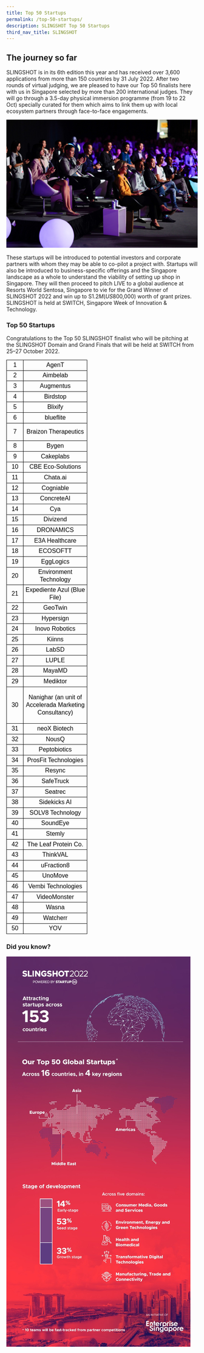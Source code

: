 ```yaml
---
title: Top 50 Startups
permalink: /top-50-startups/
description: SLINGSHOT Top 50 Startups
third_nav_title: SLINGSHOT
---
```

## **The journey so far**

SLINGSHOT is in its 6th edition this year and has received over 3,600 applications from more than 150 countries by 31 July 2022. After two rounds of virtual judging, we are pleased to have our Top 50 finalists here with us in Singapore selected by more than 200 international judges. They will go through a 3.5-day physical immersion programme (from 19 to 22 Oct) specially curated for them which aims to link them up with local ecosystem partners through face-to-face engagements. 

![SLINGSHOT SWITCH 2022](/images/SLINGSHOT.jpg)

These startups will be introduced to potential investors and corporate partners with whom they may be able to co-pilot a project with. Startups will also be introduced to business-specific offerings and the Singapore landscape as a whole to understand the viability of setting up shop in Singapore. They will then proceed to pitch LIVE to a global audience at Resorts World Sentosa, Singapore to vie for the Grand Winner of SLINGSHOT 2022 and win up to S$1.2M (US$800,000) worth of grant prizes. SLINGSHOT is held at SWITCH, Singapore Week of Innovation & Technology.

### **Top 50 Startups**

Congratulations to the Top 50 SLINGSHOT finalist who will be pitching at the SLINGSHOT Domain and Grand Finals that will be held at SWITCH from 25–27 October 2022.

<table border="0" cellpadding="0" cellspacing="0" width="214" style="border-collapse: collapse; width: 160pt;"><tbody><tr height="22" style="height: 16.2pt;"><td height="22" class="gmail-xl65" width="46" style="height: 16.2pt; width: 34pt; color: black; font-size: 12pt; text-align: center; vertical-align: middle; border: 1pt solid windowtext; background-image: initial; background-position: initial; background-size: initial; background-repeat: initial; background-attachment: initial; background-origin: initial; background-clip: initial; padding-top: 1px; padding-right: 1px; padding-left: 1px; white-space: nowrap;"><font face="arial, sans-serif">1</font></td><td class="gmail-xl69" width="168" style="border-left: none; width: 126pt; color: black; font-size: 12pt; text-align: center; vertical-align: middle; border-top: 1pt solid windowtext; border-right: 1pt solid windowtext; border-bottom: 1pt solid windowtext; border-image: initial; background-image: initial; background-position: initial; background-size: initial; background-repeat: initial; background-attachment: initial; background-origin: initial; background-clip: initial; padding-top: 1px; padding-right: 1px; padding-left: 1px; white-space: nowrap;"><font face="arial, sans-serif">AgenT</font></td></tr><tr height="22" style="height: 16.2pt;"><td height="22" class="gmail-xl66" style="height: 16.2pt; color: black; font-size: 12pt; text-align: center; vertical-align: middle; border-top: none; border-right: 1pt solid windowtext; border-bottom: 1pt solid windowtext; border-left: 1pt solid windowtext; background-image: initial; background-position: initial; background-size: initial; background-repeat: initial; background-attachment: initial; background-origin: initial; background-clip: initial; padding-top: 1px; padding-right: 1px; padding-left: 1px; border-image: initial; white-space: nowrap;"><font face="arial, sans-serif">2</font></td><td class="gmail-xl67" style="border-image: initial; color: black; font-size: 12pt; text-align: center; vertical-align: middle; border-top: none; border-right: 1pt solid windowtext; border-bottom: 1pt solid windowtext; border-left: none; background-image: initial; background-position: initial; background-size: initial; background-repeat: initial; background-attachment: initial; background-origin: initial; background-clip: initial; padding-top: 1px; padding-right: 1px; padding-left: 1px; white-space: nowrap;"><font face="arial, sans-serif">Aimbelab</font></td></tr><tr height="22" style="height: 16.2pt;"><td height="22" class="gmail-xl66" style="height: 16.2pt; color: black; font-size: 12pt; text-align: center; vertical-align: middle; border-top: none; border-right: 1pt solid windowtext; border-bottom: 1pt solid windowtext; border-left: 1pt solid windowtext; background-image: initial; background-position: initial; background-size: initial; background-repeat: initial; background-attachment: initial; background-origin: initial; background-clip: initial; padding-top: 1px; padding-right: 1px; padding-left: 1px; border-image: initial; white-space: nowrap;"><font face="arial, sans-serif">3</font></td><td class="gmail-xl67" style="border-image: initial; color: black; font-size: 12pt; text-align: center; vertical-align: middle; border-top: none; border-right: 1pt solid windowtext; border-bottom: 1pt solid windowtext; border-left: none; background-image: initial; background-position: initial; background-size: initial; background-repeat: initial; background-attachment: initial; background-origin: initial; background-clip: initial; padding-top: 1px; padding-right: 1px; padding-left: 1px; white-space: nowrap;"><font face="arial, sans-serif">Augmentus</font></td></tr><tr height="22" style="height: 16.2pt;"><td height="22" class="gmail-xl66" style="height: 16.2pt; color: black; font-size: 12pt; text-align: center; vertical-align: middle; border-top: none; border-right: 1pt solid windowtext; border-bottom: 1pt solid windowtext; border-left: 1pt solid windowtext; background-image: initial; background-position: initial; background-size: initial; background-repeat: initial; background-attachment: initial; background-origin: initial; background-clip: initial; padding-top: 1px; padding-right: 1px; padding-left: 1px; border-image: initial; white-space: nowrap;"><font face="arial, sans-serif">4</font></td><td class="gmail-xl67" style="border-image: initial; color: black; font-size: 12pt; text-align: center; vertical-align: middle; border-top: none; border-right: 1pt solid windowtext; border-bottom: 1pt solid windowtext; border-left: none; background-image: initial; background-position: initial; background-size: initial; background-repeat: initial; background-attachment: initial; background-origin: initial; background-clip: initial; padding-top: 1px; padding-right: 1px; padding-left: 1px; white-space: nowrap;"><font face="arial, sans-serif">Birdstop</font></td></tr><tr height="22" style="height: 16.2pt;"><td height="22" class="gmail-xl66" style="height: 16.2pt; color: black; font-size: 12pt; text-align: center; vertical-align: middle; border-top: none; border-right: 1pt solid windowtext; border-bottom: 1pt solid windowtext; border-left: 1pt solid windowtext; background-image: initial; background-position: initial; background-size: initial; background-repeat: initial; background-attachment: initial; background-origin: initial; background-clip: initial; padding-top: 1px; padding-right: 1px; padding-left: 1px; border-image: initial; white-space: nowrap;"><font face="arial, sans-serif">5</font></td><td class="gmail-xl67" style="border-image: initial; color: black; font-size: 12pt; text-align: center; vertical-align: middle; border-top: none; border-right: 1pt solid windowtext; border-bottom: 1pt solid windowtext; border-left: none; background-image: initial; background-position: initial; background-size: initial; background-repeat: initial; background-attachment: initial; background-origin: initial; background-clip: initial; padding-top: 1px; padding-right: 1px; padding-left: 1px; white-space: nowrap;"><font face="arial, sans-serif">Blixify</font></td></tr><tr height="22" style="height: 16.2pt;"><td height="22" class="gmail-xl66" style="height: 16.2pt; color: black; font-size: 12pt; text-align: center; vertical-align: middle; border-top: none; border-right: 1pt solid windowtext; border-bottom: 1pt solid windowtext; border-left: 1pt solid windowtext; background-image: initial; background-position: initial; background-size: initial; background-repeat: initial; background-attachment: initial; background-origin: initial; background-clip: initial; padding-top: 1px; padding-right: 1px; padding-left: 1px; border-image: initial; white-space: nowrap;"><font face="arial, sans-serif">6</font></td><td class="gmail-xl67" style="border-image: initial; color: black; font-size: 12pt; text-align: center; vertical-align: middle; border-top: none; border-right: 1pt solid windowtext; border-bottom: 1pt solid windowtext; border-left: none; background-image: initial; background-position: initial; background-size: initial; background-repeat: initial; background-attachment: initial; background-origin: initial; background-clip: initial; padding-top: 1px; padding-right: 1px; padding-left: 1px; white-space: nowrap;"><font face="arial, sans-serif">blueflite</font></td></tr><tr height="41" style="height: 30.6pt;"><td height="41" class="gmail-xl66" style="height: 30.6pt; color: black; font-size: 12pt; text-align: center; vertical-align: middle; border-top: none; border-right: 1pt solid windowtext; border-bottom: 1pt solid windowtext; border-left: 1pt solid windowtext; background-image: initial; background-position: initial; background-size: initial; background-repeat: initial; background-attachment: initial; background-origin: initial; background-clip: initial; padding-top: 1px; padding-right: 1px; padding-left: 1px; border-image: initial; white-space: nowrap;"><font face="arial, sans-serif">7</font></td><td class="gmail-xl68" width="168" style="width: 126pt; border-image: initial; color: black; font-size: 12pt; text-align: center; vertical-align: middle; border-top: none; border-right: 1pt solid windowtext; border-bottom: 1pt solid windowtext; border-left: none; background-image: initial; background-position: initial; background-size: initial; background-repeat: initial; background-attachment: initial; background-origin: initial; background-clip: initial; padding-top: 1px; padding-right: 1px; padding-left: 1px;"><font face="arial, sans-serif">Braizon Therapeutics</font></td></tr><tr height="22" style="height: 16.2pt;"><td height="22" class="gmail-xl66" style="height: 16.2pt; color: black; font-size: 12pt; text-align: center; vertical-align: middle; border-top: none; border-right: 1pt solid windowtext; border-bottom: 1pt solid windowtext; border-left: 1pt solid windowtext; background-image: initial; background-position: initial; background-size: initial; background-repeat: initial; background-attachment: initial; background-origin: initial; background-clip: initial; padding-top: 1px; padding-right: 1px; padding-left: 1px; border-image: initial; white-space: nowrap;"><font face="arial, sans-serif">8</font></td><td class="gmail-xl67" style="border-image: initial; color: black; font-size: 12pt; text-align: center; vertical-align: middle; border-top: none; border-right: 1pt solid windowtext; border-bottom: 1pt solid windowtext; border-left: none; background-image: initial; background-position: initial; background-size: initial; background-repeat: initial; background-attachment: initial; background-origin: initial; background-clip: initial; padding-top: 1px; padding-right: 1px; padding-left: 1px; white-space: nowrap;"><font face="arial, sans-serif">Bygen</font></td></tr><tr height="22" style="height: 16.2pt;"><td height="22" class="gmail-xl66" style="height: 16.2pt; color: black; font-size: 12pt; text-align: center; vertical-align: middle; border-top: none; border-right: 1pt solid windowtext; border-bottom: 1pt solid windowtext; border-left: 1pt solid windowtext; background-image: initial; background-position: initial; background-size: initial; background-repeat: initial; background-attachment: initial; background-origin: initial; background-clip: initial; padding-top: 1px; padding-right: 1px; padding-left: 1px; border-image: initial; white-space: nowrap;"><font face="arial, sans-serif">9</font></td><td class="gmail-xl67" style="border-image: initial; color: black; font-size: 12pt; text-align: center; vertical-align: middle; border-top: none; border-right: 1pt solid windowtext; border-bottom: 1pt solid windowtext; border-left: none; background-image: initial; background-position: initial; background-size: initial; background-repeat: initial; background-attachment: initial; background-origin: initial; background-clip: initial; padding-top: 1px; padding-right: 1px; padding-left: 1px; white-space: nowrap;"><font face="arial, sans-serif">Cakeplabs</font></td></tr><tr height="22" style="height: 16.2pt;"><td height="22" class="gmail-xl66" style="height: 16.2pt; color: black; font-size: 12pt; text-align: center; vertical-align: middle; border-top: none; border-right: 1pt solid windowtext; border-bottom: 1pt solid windowtext; border-left: 1pt solid windowtext; background-image: initial; background-position: initial; background-size: initial; background-repeat: initial; background-attachment: initial; background-origin: initial; background-clip: initial; padding-top: 1px; padding-right: 1px; padding-left: 1px; border-image: initial; white-space: nowrap;"><font face="arial, sans-serif">10</font></td><td class="gmail-xl67" style="border-image: initial; color: black; font-size: 12pt; text-align: center; vertical-align: middle; border-top: none; border-right: 1pt solid windowtext; border-bottom: 1pt solid windowtext; border-left: none; background-image: initial; background-position: initial; background-size: initial; background-repeat: initial; background-attachment: initial; background-origin: initial; background-clip: initial; padding-top: 1px; padding-right: 1px; padding-left: 1px; white-space: nowrap;"><font face="arial, sans-serif">CBE Eco-Solutions</font></td></tr><tr height="22" style="height: 16.2pt;"><td height="22" class="gmail-xl66" style="height: 16.2pt; color: black; font-size: 12pt; text-align: center; vertical-align: middle; border-top: none; border-right: 1pt solid windowtext; border-bottom: 1pt solid windowtext; border-left: 1pt solid windowtext; background-image: initial; background-position: initial; background-size: initial; background-repeat: initial; background-attachment: initial; background-origin: initial; background-clip: initial; padding-top: 1px; padding-right: 1px; padding-left: 1px; border-image: initial; white-space: nowrap;"><font face="arial, sans-serif">11</font></td><td class="gmail-xl67" style="border-image: initial; color: black; font-size: 12pt; text-align: center; vertical-align: middle; border-top: none; border-right: 1pt solid windowtext; border-bottom: 1pt solid windowtext; border-left: none; background-image: initial; background-position: initial; background-size: initial; background-repeat: initial; background-attachment: initial; background-origin: initial; background-clip: initial; padding-top: 1px; padding-right: 1px; padding-left: 1px; white-space: nowrap;"><font face="arial, sans-serif">Chata.ai</font></td></tr><tr height="22" style="height: 16.2pt;"><td height="22" class="gmail-xl66" style="height: 16.2pt; color: black; font-size: 12pt; text-align: center; vertical-align: middle; border-top: none; border-right: 1pt solid windowtext; border-bottom: 1pt solid windowtext; border-left: 1pt solid windowtext; background-image: initial; background-position: initial; background-size: initial; background-repeat: initial; background-attachment: initial; background-origin: initial; background-clip: initial; padding-top: 1px; padding-right: 1px; padding-left: 1px; border-image: initial; white-space: nowrap;"><font face="arial, sans-serif">12</font></td><td class="gmail-xl67" style="border-image: initial; color: black; font-size: 12pt; text-align: center; vertical-align: middle; border-top: none; border-right: 1pt solid windowtext; border-bottom: 1pt solid windowtext; border-left: none; background-image: initial; background-position: initial; background-size: initial; background-repeat: initial; background-attachment: initial; background-origin: initial; background-clip: initial; padding-top: 1px; padding-right: 1px; padding-left: 1px; white-space: nowrap;"><font face="arial, sans-serif">Cogniable</font></td></tr><tr height="22" style="height: 16.2pt;"><td height="22" class="gmail-xl66" style="height: 16.2pt; color: black; font-size: 12pt; text-align: center; vertical-align: middle; border-top: none; border-right: 1pt solid windowtext; border-bottom: 1pt solid windowtext; border-left: 1pt solid windowtext; background-image: initial; background-position: initial; background-size: initial; background-repeat: initial; background-attachment: initial; background-origin: initial; background-clip: initial; padding-top: 1px; padding-right: 1px; padding-left: 1px; border-image: initial; white-space: nowrap;"><font face="arial, sans-serif">13</font></td><td class="gmail-xl67" style="border-image: initial; color: black; font-size: 12pt; text-align: center; vertical-align: middle; border-top: none; border-right: 1pt solid windowtext; border-bottom: 1pt solid windowtext; border-left: none; background-image: initial; background-position: initial; background-size: initial; background-repeat: initial; background-attachment: initial; background-origin: initial; background-clip: initial; padding-top: 1px; padding-right: 1px; padding-left: 1px; white-space: nowrap;"><font face="arial, sans-serif">ConcreteAI</font></td></tr><tr height="22" style="height: 16.2pt;"><td height="22" class="gmail-xl66" style="height: 16.2pt; color: black; font-size: 12pt; text-align: center; vertical-align: middle; border-top: none; border-right: 1pt solid windowtext; border-bottom: 1pt solid windowtext; border-left: 1pt solid windowtext; background-image: initial; background-position: initial; background-size: initial; background-repeat: initial; background-attachment: initial; background-origin: initial; background-clip: initial; padding-top: 1px; padding-right: 1px; padding-left: 1px; border-image: initial; white-space: nowrap;"><font face="arial, sans-serif">14</font></td><td class="gmail-xl67" style="border-image: initial; color: black; font-size: 12pt; text-align: center; vertical-align: middle; border-top: none; border-right: 1pt solid windowtext; border-bottom: 1pt solid windowtext; border-left: none; background-image: initial; background-position: initial; background-size: initial; background-repeat: initial; background-attachment: initial; background-origin: initial; background-clip: initial; padding-top: 1px; padding-right: 1px; padding-left: 1px; white-space: nowrap;"><font face="arial, sans-serif">Cya</font></td></tr><tr height="22" style="height: 16.2pt;"><td height="22" class="gmail-xl66" style="height: 16.2pt; color: black; font-size: 12pt; text-align: center; vertical-align: middle; border-top: none; border-right: 1pt solid windowtext; border-bottom: 1pt solid windowtext; border-left: 1pt solid windowtext; background-image: initial; background-position: initial; background-size: initial; background-repeat: initial; background-attachment: initial; background-origin: initial; background-clip: initial; padding-top: 1px; padding-right: 1px; padding-left: 1px; border-image: initial; white-space: nowrap;"><font face="arial, sans-serif">15</font></td><td class="gmail-xl67" style="border-image: initial; color: black; font-size: 12pt; text-align: center; vertical-align: middle; border-top: none; border-right: 1pt solid windowtext; border-bottom: 1pt solid windowtext; border-left: none; background-image: initial; background-position: initial; background-size: initial; background-repeat: initial; background-attachment: initial; background-origin: initial; background-clip: initial; padding-top: 1px; padding-right: 1px; padding-left: 1px; white-space: nowrap;"><font face="arial, sans-serif">Divizend</font></td></tr><tr height="22" style="height: 16.2pt;"><td height="22" class="gmail-xl66" style="height: 16.2pt; color: black; font-size: 12pt; text-align: center; vertical-align: middle; border-top: none; border-right: 1pt solid windowtext; border-bottom: 1pt solid windowtext; border-left: 1pt solid windowtext; background-image: initial; background-position: initial; background-size: initial; background-repeat: initial; background-attachment: initial; background-origin: initial; background-clip: initial; padding-top: 1px; padding-right: 1px; padding-left: 1px; border-image: initial; white-space: nowrap;"><font face="arial, sans-serif">16</font></td><td class="gmail-xl67" style="border-image: initial; color: black; font-size: 12pt; text-align: center; vertical-align: middle; border-top: none; border-right: 1pt solid windowtext; border-bottom: 1pt solid windowtext; border-left: none; background-image: initial; background-position: initial; background-size: initial; background-repeat: initial; background-attachment: initial; background-origin: initial; background-clip: initial; padding-top: 1px; padding-right: 1px; padding-left: 1px; white-space: nowrap;"><font face="arial, sans-serif">DRONAMICS</font></td></tr><tr height="22" style="height: 16.2pt;"><td height="22" class="gmail-xl66" style="height: 16.2pt; color: black; font-size: 12pt; text-align: center; vertical-align: middle; border-top: none; border-right: 1pt solid windowtext; border-bottom: 1pt solid windowtext; border-left: 1pt solid windowtext; background-image: initial; background-position: initial; background-size: initial; background-repeat: initial; background-attachment: initial; background-origin: initial; background-clip: initial; padding-top: 1px; padding-right: 1px; padding-left: 1px; border-image: initial; white-space: nowrap;"><font face="arial, sans-serif">17</font></td><td class="gmail-xl67" style="border-image: initial; color: black; font-size: 12pt; text-align: center; vertical-align: middle; border-top: none; border-right: 1pt solid windowtext; border-bottom: 1pt solid windowtext; border-left: none; background-image: initial; background-position: initial; background-size: initial; background-repeat: initial; background-attachment: initial; background-origin: initial; background-clip: initial; padding-top: 1px; padding-right: 1px; padding-left: 1px; white-space: nowrap;"><font face="arial, sans-serif">E3A Healthcare</font></td></tr><tr height="22" style="height: 16.2pt;"><td height="22" class="gmail-xl66" style="height: 16.2pt; color: black; font-size: 12pt; text-align: center; vertical-align: middle; border-top: none; border-right: 1pt solid windowtext; border-bottom: 1pt solid windowtext; border-left: 1pt solid windowtext; background-image: initial; background-position: initial; background-size: initial; background-repeat: initial; background-attachment: initial; background-origin: initial; background-clip: initial; padding-top: 1px; padding-right: 1px; padding-left: 1px; border-image: initial; white-space: nowrap;"><font face="arial, sans-serif">18</font></td><td class="gmail-xl67" style="border-image: initial; color: black; font-size: 12pt; text-align: center; vertical-align: middle; border-top: none; border-right: 1pt solid windowtext; border-bottom: 1pt solid windowtext; border-left: none; background-image: initial; background-position: initial; background-size: initial; background-repeat: initial; background-attachment: initial; background-origin: initial; background-clip: initial; padding-top: 1px; padding-right: 1px; padding-left: 1px; white-space: nowrap;"><font face="arial, sans-serif">ECOSOFTT</font></td></tr><tr height="22" style="height: 16.2pt;"><td height="22" class="gmail-xl66" style="height: 16.2pt; color: black; font-size: 12pt; text-align: center; vertical-align: middle; border-top: none; border-right: 1pt solid windowtext; border-bottom: 1pt solid windowtext; border-left: 1pt solid windowtext; background-image: initial; background-position: initial; background-size: initial; background-repeat: initial; background-attachment: initial; background-origin: initial; background-clip: initial; padding-top: 1px; padding-right: 1px; padding-left: 1px; border-image: initial; white-space: nowrap;"><font face="arial, sans-serif">19</font></td><td class="gmail-xl67" style="border-image: initial; color: black; font-size: 12pt; text-align: center; vertical-align: middle; border-top: none; border-right: 1pt solid windowtext; border-bottom: 1pt solid windowtext; border-left: none; background-image: initial; background-position: initial; background-size: initial; background-repeat: initial; background-attachment: initial; background-origin: initial; background-clip: initial; padding-top: 1px; padding-right: 1px; padding-left: 1px; white-space: nowrap;"><font face="arial, sans-serif">EggLogics</font></td></tr><tr height="41" style="height: 30.6pt;"><td height="41" class="gmail-xl66" style="height: 30.6pt; color: black; font-size: 12pt; text-align: center; vertical-align: middle; border-top: none; border-right: 1pt solid windowtext; border-bottom: 1pt solid windowtext; border-left: 1pt solid windowtext; background-image: initial; background-position: initial; background-size: initial; background-repeat: initial; background-attachment: initial; background-origin: initial; background-clip: initial; padding-top: 1px; padding-right: 1px; padding-left: 1px; border-image: initial; white-space: nowrap;"><font face="arial, sans-serif">20</font></td><td class="gmail-xl68" width="168" style="width: 126pt; border-image: initial; color: black; font-size: 12pt; text-align: center; vertical-align: middle; border-top: none; border-right: 1pt solid windowtext; border-bottom: 1pt solid windowtext; border-left: none; background-image: initial; background-position: initial; background-size: initial; background-repeat: initial; background-attachment: initial; background-origin: initial; background-clip: initial; padding-top: 1px; padding-right: 1px; padding-left: 1px;"><font face="arial, sans-serif">Environment Technology</font></td></tr><tr height="41" style="height: 30.6pt;"><td height="41" class="gmail-xl66" style="height: 30.6pt; color: black; font-size: 12pt; text-align: center; vertical-align: middle; border-top: none; border-right: 1pt solid windowtext; border-bottom: 1pt solid windowtext; border-left: 1pt solid windowtext; background-image: initial; background-position: initial; background-size: initial; background-repeat: initial; background-attachment: initial; background-origin: initial; background-clip: initial; padding-top: 1px; padding-right: 1px; padding-left: 1px; border-image: initial; white-space: nowrap;"><font face="arial, sans-serif">21</font></td><td class="gmail-xl68" width="168" style="width: 126pt; border-image: initial; color: black; font-size: 12pt; text-align: center; vertical-align: middle; border-top: none; border-right: 1pt solid windowtext; border-bottom: 1pt solid windowtext; border-left: none; background-image: initial; background-position: initial; background-size: initial; background-repeat: initial; background-attachment: initial; background-origin: initial; background-clip: initial; padding-top: 1px; padding-right: 1px; padding-left: 1px;"><font face="arial, sans-serif">Expediente Azul (Blue File)</font></td></tr><tr height="22" style="height: 16.2pt;"><td height="22" class="gmail-xl66" style="height: 16.2pt; color: black; font-size: 12pt; text-align: center; vertical-align: middle; border-top: none; border-right: 1pt solid windowtext; border-bottom: 1pt solid windowtext; border-left: 1pt solid windowtext; background-image: initial; background-position: initial; background-size: initial; background-repeat: initial; background-attachment: initial; background-origin: initial; background-clip: initial; padding-top: 1px; padding-right: 1px; padding-left: 1px; border-image: initial; white-space: nowrap;"><font face="arial, sans-serif">22</font></td><td class="gmail-xl67" style="border-image: initial; color: black; font-size: 12pt; text-align: center; vertical-align: middle; border-top: none; border-right: 1pt solid windowtext; border-bottom: 1pt solid windowtext; border-left: none; background-image: initial; background-position: initial; background-size: initial; background-repeat: initial; background-attachment: initial; background-origin: initial; background-clip: initial; padding-top: 1px; padding-right: 1px; padding-left: 1px; white-space: nowrap;"><font face="arial, sans-serif">GeoTwin</font></td></tr><tr height="22" style="height: 16.2pt;"><td height="22" class="gmail-xl66" style="height: 16.2pt; color: black; font-size: 12pt; text-align: center; vertical-align: middle; border-top: none; border-right: 1pt solid windowtext; border-bottom: 1pt solid windowtext; border-left: 1pt solid windowtext; background-image: initial; background-position: initial; background-size: initial; background-repeat: initial; background-attachment: initial; background-origin: initial; background-clip: initial; padding-top: 1px; padding-right: 1px; padding-left: 1px; border-image: initial; white-space: nowrap;"><font face="arial, sans-serif">23</font></td><td class="gmail-xl67" style="border-image: initial; color: black; font-size: 12pt; text-align: center; vertical-align: middle; border-top: none; border-right: 1pt solid windowtext; border-bottom: 1pt solid windowtext; border-left: none; background-image: initial; background-position: initial; background-size: initial; background-repeat: initial; background-attachment: initial; background-origin: initial; background-clip: initial; padding-top: 1px; padding-right: 1px; padding-left: 1px; white-space: nowrap;"><font face="arial, sans-serif">Hypersign</font></td></tr><tr height="22" style="height: 16.2pt;"><td height="22" class="gmail-xl66" style="height: 16.2pt; color: black; font-size: 12pt; text-align: center; vertical-align: middle; border-top: none; border-right: 1pt solid windowtext; border-bottom: 1pt solid windowtext; border-left: 1pt solid windowtext; background-image: initial; background-position: initial; background-size: initial; background-repeat: initial; background-attachment: initial; background-origin: initial; background-clip: initial; padding-top: 1px; padding-right: 1px; padding-left: 1px; border-image: initial; white-space: nowrap;"><font face="arial, sans-serif">24</font></td><td class="gmail-xl67" style="border-image: initial; color: black; font-size: 12pt; text-align: center; vertical-align: middle; border-top: none; border-right: 1pt solid windowtext; border-bottom: 1pt solid windowtext; border-left: none; background-image: initial; background-position: initial; background-size: initial; background-repeat: initial; background-attachment: initial; background-origin: initial; background-clip: initial; padding-top: 1px; padding-right: 1px; padding-left: 1px; white-space: nowrap;"><font face="arial, sans-serif">Inovo Robotics</font></td></tr><tr height="22" style="height: 16.2pt;"><td height="22" class="gmail-xl66" style="height: 16.2pt; color: black; font-size: 12pt; text-align: center; vertical-align: middle; border-top: none; border-right: 1pt solid windowtext; border-bottom: 1pt solid windowtext; border-left: 1pt solid windowtext; background-image: initial; background-position: initial; background-size: initial; background-repeat: initial; background-attachment: initial; background-origin: initial; background-clip: initial; padding-top: 1px; padding-right: 1px; padding-left: 1px; border-image: initial; white-space: nowrap;"><font face="arial, sans-serif">25</font></td><td class="gmail-xl67" style="border-image: initial; color: black; font-size: 12pt; text-align: center; vertical-align: middle; border-top: none; border-right: 1pt solid windowtext; border-bottom: 1pt solid windowtext; border-left: none; background-image: initial; background-position: initial; background-size: initial; background-repeat: initial; background-attachment: initial; background-origin: initial; background-clip: initial; padding-top: 1px; padding-right: 1px; padding-left: 1px; white-space: nowrap;"><font face="arial, sans-serif">Kiinns</font></td></tr><tr height="22" style="height: 16.2pt;"><td height="22" class="gmail-xl66" style="height: 16.2pt; color: black; font-size: 12pt; text-align: center; vertical-align: middle; border-top: none; border-right: 1pt solid windowtext; border-bottom: 1pt solid windowtext; border-left: 1pt solid windowtext; background-image: initial; background-position: initial; background-size: initial; background-repeat: initial; background-attachment: initial; background-origin: initial; background-clip: initial; padding-top: 1px; padding-right: 1px; padding-left: 1px; border-image: initial; white-space: nowrap;"><font face="arial, sans-serif">26</font></td><td class="gmail-xl67" style="border-image: initial; color: black; font-size: 12pt; text-align: center; vertical-align: middle; border-top: none; border-right: 1pt solid windowtext; border-bottom: 1pt solid windowtext; border-left: none; background-image: initial; background-position: initial; background-size: initial; background-repeat: initial; background-attachment: initial; background-origin: initial; background-clip: initial; padding-top: 1px; padding-right: 1px; padding-left: 1px; white-space: nowrap;"><font face="arial, sans-serif">LabSD</font></td></tr><tr height="22" style="height: 16.2pt;"><td height="22" class="gmail-xl66" style="height: 16.2pt; color: black; font-size: 12pt; text-align: center; vertical-align: middle; border-top: none; border-right: 1pt solid windowtext; border-bottom: 1pt solid windowtext; border-left: 1pt solid windowtext; background-image: initial; background-position: initial; background-size: initial; background-repeat: initial; background-attachment: initial; background-origin: initial; background-clip: initial; padding-top: 1px; padding-right: 1px; padding-left: 1px; border-image: initial; white-space: nowrap;"><font face="arial, sans-serif">27</font></td><td class="gmail-xl67" style="border-image: initial; color: black; font-size: 12pt; text-align: center; vertical-align: middle; border-top: none; border-right: 1pt solid windowtext; border-bottom: 1pt solid windowtext; border-left: none; background-image: initial; background-position: initial; background-size: initial; background-repeat: initial; background-attachment: initial; background-origin: initial; background-clip: initial; padding-top: 1px; padding-right: 1px; padding-left: 1px; white-space: nowrap;"><font face="arial, sans-serif">LUPLE</font></td></tr><tr height="22" style="height: 16.2pt;"><td height="22" class="gmail-xl66" style="height: 16.2pt; color: black; font-size: 12pt; text-align: center; vertical-align: middle; border-top: none; border-right: 1pt solid windowtext; border-bottom: 1pt solid windowtext; border-left: 1pt solid windowtext; background-image: initial; background-position: initial; background-size: initial; background-repeat: initial; background-attachment: initial; background-origin: initial; background-clip: initial; padding-top: 1px; padding-right: 1px; padding-left: 1px; border-image: initial; white-space: nowrap;"><font face="arial, sans-serif">28</font></td><td class="gmail-xl67" style="border-image: initial; color: black; font-size: 12pt; text-align: center; vertical-align: middle; border-top: none; border-right: 1pt solid windowtext; border-bottom: 1pt solid windowtext; border-left: none; background-image: initial; background-position: initial; background-size: initial; background-repeat: initial; background-attachment: initial; background-origin: initial; background-clip: initial; padding-top: 1px; padding-right: 1px; padding-left: 1px; white-space: nowrap;"><font face="arial, sans-serif">MayaMD</font></td></tr><tr height="22" style="height: 16.2pt;"><td height="22" class="gmail-xl66" style="height: 16.2pt; color: black; font-size: 12pt; text-align: center; vertical-align: middle; border-top: none; border-right: 1pt solid windowtext; border-bottom: 1pt solid windowtext; border-left: 1pt solid windowtext; background-image: initial; background-position: initial; background-size: initial; background-repeat: initial; background-attachment: initial; background-origin: initial; background-clip: initial; padding-top: 1px; padding-right: 1px; padding-left: 1px; border-image: initial; white-space: nowrap;"><font face="arial, sans-serif">29</font></td><td class="gmail-xl67" style="border-image: initial; color: black; font-size: 12pt; text-align: center; vertical-align: middle; border-top: none; border-right: 1pt solid windowtext; border-bottom: 1pt solid windowtext; border-left: none; background-image: initial; background-position: initial; background-size: initial; background-repeat: initial; background-attachment: initial; background-origin: initial; background-clip: initial; padding-top: 1px; padding-right: 1px; padding-left: 1px; white-space: nowrap;"><font face="arial, sans-serif">Mediktor</font></td></tr><tr height="90" style="height: 67.8pt;"><td height="90" class="gmail-xl66" style="height: 67.8pt; color: black; font-size: 12pt; text-align: center; vertical-align: middle; border-top: none; border-right: 1pt solid windowtext; border-bottom: 1pt solid windowtext; border-left: 1pt solid windowtext; background-image: initial; background-position: initial; background-size: initial; background-repeat: initial; background-attachment: initial; background-origin: initial; background-clip: initial; padding-top: 1px; padding-right: 1px; padding-left: 1px; border-image: initial; white-space: nowrap;"><font face="arial, sans-serif">30</font></td><td class="gmail-xl68" width="168" style="width: 126pt; border-image: initial; color: black; font-size: 12pt; text-align: center; vertical-align: middle; border-top: none; border-right: 1pt solid windowtext; border-bottom: 1pt solid windowtext; border-left: none; background-image: initial; background-position: initial; background-size: initial; background-repeat: initial; background-attachment: initial; background-origin: initial; background-clip: initial; padding-top: 1px; padding-right: 1px; padding-left: 1px;"><font face="arial, sans-serif">Nanighar (an unit of Accelerada Marketing Consultancy)</font></td></tr><tr height="22" style="height: 16.2pt;"><td height="22" class="gmail-xl66" style="height: 16.2pt; color: black; font-size: 12pt; text-align: center; vertical-align: middle; border-top: none; border-right: 1pt solid windowtext; border-bottom: 1pt solid windowtext; border-left: 1pt solid windowtext; background-image: initial; background-position: initial; background-size: initial; background-repeat: initial; background-attachment: initial; background-origin: initial; background-clip: initial; padding-top: 1px; padding-right: 1px; padding-left: 1px; border-image: initial; white-space: nowrap;"><font face="arial, sans-serif">31</font></td><td class="gmail-xl67" style="border-image: initial; color: black; font-size: 12pt; text-align: center; vertical-align: middle; border-top: none; border-right: 1pt solid windowtext; border-bottom: 1pt solid windowtext; border-left: none; background-image: initial; background-position: initial; background-size: initial; background-repeat: initial; background-attachment: initial; background-origin: initial; background-clip: initial; padding-top: 1px; padding-right: 1px; padding-left: 1px; white-space: nowrap;"><font face="arial, sans-serif">neoX Biotech</font></td></tr><tr height="22" style="height: 16.2pt;"><td height="22" class="gmail-xl66" style="height: 16.2pt; color: black; font-size: 12pt; text-align: center; vertical-align: middle; border-top: none; border-right: 1pt solid windowtext; border-bottom: 1pt solid windowtext; border-left: 1pt solid windowtext; background-image: initial; background-position: initial; background-size: initial; background-repeat: initial; background-attachment: initial; background-origin: initial; background-clip: initial; padding-top: 1px; padding-right: 1px; padding-left: 1px; border-image: initial; white-space: nowrap;"><font face="arial, sans-serif">32</font></td><td class="gmail-xl67" style="border-image: initial; color: black; font-size: 12pt; text-align: center; vertical-align: middle; border-top: none; border-right: 1pt solid windowtext; border-bottom: 1pt solid windowtext; border-left: none; background-image: initial; background-position: initial; background-size: initial; background-repeat: initial; background-attachment: initial; background-origin: initial; background-clip: initial; padding-top: 1px; padding-right: 1px; padding-left: 1px; white-space: nowrap;"><font face="arial, sans-serif">NousQ</font></td></tr><tr height="22" style="height: 16.2pt;"><td height="22" class="gmail-xl66" style="height: 16.2pt; color: black; font-size: 12pt; text-align: center; vertical-align: middle; border-top: none; border-right: 1pt solid windowtext; border-bottom: 1pt solid windowtext; border-left: 1pt solid windowtext; background-image: initial; background-position: initial; background-size: initial; background-repeat: initial; background-attachment: initial; background-origin: initial; background-clip: initial; padding-top: 1px; padding-right: 1px; padding-left: 1px; border-image: initial; white-space: nowrap;"><font face="arial, sans-serif">33</font></td><td class="gmail-xl67" style="border-image: initial; color: black; font-size: 12pt; text-align: center; vertical-align: middle; border-top: none; border-right: 1pt solid windowtext; border-bottom: 1pt solid windowtext; border-left: none; background-image: initial; background-position: initial; background-size: initial; background-repeat: initial; background-attachment: initial; background-origin: initial; background-clip: initial; padding-top: 1px; padding-right: 1px; padding-left: 1px; white-space: nowrap;"><font face="arial, sans-serif">Peptobiotics</font></td></tr><tr height="22" style="height: 16.2pt;"><td height="22" class="gmail-xl66" style="height: 16.2pt; color: black; font-size: 12pt; text-align: center; vertical-align: middle; border-top: none; border-right: 1pt solid windowtext; border-bottom: 1pt solid windowtext; border-left: 1pt solid windowtext; background-image: initial; background-position: initial; background-size: initial; background-repeat: initial; background-attachment: initial; background-origin: initial; background-clip: initial; padding-top: 1px; padding-right: 1px; padding-left: 1px; border-image: initial; white-space: nowrap;"><font face="arial, sans-serif">34</font></td><td class="gmail-xl67" style="border-image: initial; color: black; font-size: 12pt; text-align: center; vertical-align: middle; border-top: none; border-right: 1pt solid windowtext; border-bottom: 1pt solid windowtext; border-left: none; background-image: initial; background-position: initial; background-size: initial; background-repeat: initial; background-attachment: initial; background-origin: initial; background-clip: initial; padding-top: 1px; padding-right: 1px; padding-left: 1px; white-space: nowrap;"><font face="arial, sans-serif">ProsFit Technologies</font></td></tr><tr height="22" style="height: 16.2pt;"><td height="22" class="gmail-xl66" style="height: 16.2pt; color: black; font-size: 12pt; text-align: center; vertical-align: middle; border-top: none; border-right: 1pt solid windowtext; border-bottom: 1pt solid windowtext; border-left: 1pt solid windowtext; background-image: initial; background-position: initial; background-size: initial; background-repeat: initial; background-attachment: initial; background-origin: initial; background-clip: initial; padding-top: 1px; padding-right: 1px; padding-left: 1px; border-image: initial; white-space: nowrap;"><font face="arial, sans-serif">35</font></td><td class="gmail-xl67" style="border-image: initial; color: black; font-size: 12pt; text-align: center; vertical-align: middle; border-top: none; border-right: 1pt solid windowtext; border-bottom: 1pt solid windowtext; border-left: none; background-image: initial; background-position: initial; background-size: initial; background-repeat: initial; background-attachment: initial; background-origin: initial; background-clip: initial; padding-top: 1px; padding-right: 1px; padding-left: 1px; white-space: nowrap;"><font face="arial, sans-serif">Resync</font></td></tr><tr height="22" style="height: 16.2pt;"><td height="22" class="gmail-xl66" style="height: 16.2pt; color: black; font-size: 12pt; text-align: center; vertical-align: middle; border-top: none; border-right: 1pt solid windowtext; border-bottom: 1pt solid windowtext; border-left: 1pt solid windowtext; background-image: initial; background-position: initial; background-size: initial; background-repeat: initial; background-attachment: initial; background-origin: initial; background-clip: initial; padding-top: 1px; padding-right: 1px; padding-left: 1px; border-image: initial; white-space: nowrap;"><font face="arial, sans-serif">36</font></td><td class="gmail-xl67" style="border-image: initial; color: black; font-size: 12pt; text-align: center; vertical-align: middle; border-top: none; border-right: 1pt solid windowtext; border-bottom: 1pt solid windowtext; border-left: none; background-image: initial; background-position: initial; background-size: initial; background-repeat: initial; background-attachment: initial; background-origin: initial; background-clip: initial; padding-top: 1px; padding-right: 1px; padding-left: 1px; white-space: nowrap;"><font face="arial, sans-serif">SafeTruck</font></td></tr><tr height="22" style="height: 16.2pt;"><td height="22" class="gmail-xl66" style="height: 16.2pt; color: black; font-size: 12pt; text-align: center; vertical-align: middle; border-top: none; border-right: 1pt solid windowtext; border-bottom: 1pt solid windowtext; border-left: 1pt solid windowtext; background-image: initial; background-position: initial; background-size: initial; background-repeat: initial; background-attachment: initial; background-origin: initial; background-clip: initial; padding-top: 1px; padding-right: 1px; padding-left: 1px; border-image: initial; white-space: nowrap;"><font face="arial, sans-serif">37</font></td><td class="gmail-xl67" style="border-image: initial; color: black; font-size: 12pt; text-align: center; vertical-align: middle; border-top: none; border-right: 1pt solid windowtext; border-bottom: 1pt solid windowtext; border-left: none; background-image: initial; background-position: initial; background-size: initial; background-repeat: initial; background-attachment: initial; background-origin: initial; background-clip: initial; padding-top: 1px; padding-right: 1px; padding-left: 1px; white-space: nowrap;"><font face="arial, sans-serif">Seatrec</font></td></tr><tr height="22" style="height: 16.2pt;"><td height="22" class="gmail-xl66" style="height: 16.2pt; color: black; font-size: 12pt; text-align: center; vertical-align: middle; border-top: none; border-right: 1pt solid windowtext; border-bottom: 1pt solid windowtext; border-left: 1pt solid windowtext; background-image: initial; background-position: initial; background-size: initial; background-repeat: initial; background-attachment: initial; background-origin: initial; background-clip: initial; padding-top: 1px; padding-right: 1px; padding-left: 1px; border-image: initial; white-space: nowrap;"><font face="arial, sans-serif">38</font></td><td class="gmail-xl67" style="border-image: initial; color: black; font-size: 12pt; text-align: center; vertical-align: middle; border-top: none; border-right: 1pt solid windowtext; border-bottom: 1pt solid windowtext; border-left: none; background-image: initial; background-position: initial; background-size: initial; background-repeat: initial; background-attachment: initial; background-origin: initial; background-clip: initial; padding-top: 1px; padding-right: 1px; padding-left: 1px; white-space: nowrap;"><font face="arial, sans-serif">Sidekicks AI</font></td></tr><tr height="22" style="height: 16.2pt;"><td height="22" class="gmail-xl66" style="height: 16.2pt; color: black; font-size: 12pt; text-align: center; vertical-align: middle; border-top: none; border-right: 1pt solid windowtext; border-bottom: 1pt solid windowtext; border-left: 1pt solid windowtext; background-image: initial; background-position: initial; background-size: initial; background-repeat: initial; background-attachment: initial; background-origin: initial; background-clip: initial; padding-top: 1px; padding-right: 1px; padding-left: 1px; border-image: initial; white-space: nowrap;"><font face="arial, sans-serif">39</font></td><td class="gmail-xl67" style="border-image: initial; color: black; font-size: 12pt; text-align: center; vertical-align: middle; border-top: none; border-right: 1pt solid windowtext; border-bottom: 1pt solid windowtext; border-left: none; background-image: initial; background-position: initial; background-size: initial; background-repeat: initial; background-attachment: initial; background-origin: initial; background-clip: initial; padding-top: 1px; padding-right: 1px; padding-left: 1px; white-space: nowrap;"><font face="arial, sans-serif">SOLV8 Technology</font></td></tr><tr height="22" style="height: 16.2pt;"><td height="22" class="gmail-xl66" style="height: 16.2pt; color: black; font-size: 12pt; text-align: center; vertical-align: middle; border-top: none; border-right: 1pt solid windowtext; border-bottom: 1pt solid windowtext; border-left: 1pt solid windowtext; background-image: initial; background-position: initial; background-size: initial; background-repeat: initial; background-attachment: initial; background-origin: initial; background-clip: initial; padding-top: 1px; padding-right: 1px; padding-left: 1px; border-image: initial; white-space: nowrap;"><font face="arial, sans-serif">40</font></td><td class="gmail-xl67" style="border-image: initial; color: black; font-size: 12pt; text-align: center; vertical-align: middle; border-top: none; border-right: 1pt solid windowtext; border-bottom: 1pt solid windowtext; border-left: none; background-image: initial; background-position: initial; background-size: initial; background-repeat: initial; background-attachment: initial; background-origin: initial; background-clip: initial; padding-top: 1px; padding-right: 1px; padding-left: 1px; white-space: nowrap;"><font face="arial, sans-serif">SoundEye</font></td></tr><tr height="22" style="height: 16.2pt;"><td height="22" class="gmail-xl66" style="height: 16.2pt; color: black; font-size: 12pt; text-align: center; vertical-align: middle; border-top: none; border-right: 1pt solid windowtext; border-bottom: 1pt solid windowtext; border-left: 1pt solid windowtext; background-image: initial; background-position: initial; background-size: initial; background-repeat: initial; background-attachment: initial; background-origin: initial; background-clip: initial; padding-top: 1px; padding-right: 1px; padding-left: 1px; border-image: initial; white-space: nowrap;"><font face="arial, sans-serif">41</font></td><td class="gmail-xl67" style="border-image: initial; color: black; font-size: 12pt; text-align: center; vertical-align: middle; border-top: none; border-right: 1pt solid windowtext; border-bottom: 1pt solid windowtext; border-left: none; background-image: initial; background-position: initial; background-size: initial; background-repeat: initial; background-attachment: initial; background-origin: initial; background-clip: initial; padding-top: 1px; padding-right: 1px; padding-left: 1px; white-space: nowrap;"><font face="arial, sans-serif">Stemly</font></td></tr><tr height="22" style="height: 16.2pt;"><td height="22" class="gmail-xl66" style="height: 16.2pt; color: black; font-size: 12pt; text-align: center; vertical-align: middle; border-top: none; border-right: 1pt solid windowtext; border-bottom: 1pt solid windowtext; border-left: 1pt solid windowtext; background-image: initial; background-position: initial; background-size: initial; background-repeat: initial; background-attachment: initial; background-origin: initial; background-clip: initial; padding-top: 1px; padding-right: 1px; padding-left: 1px; border-image: initial; white-space: nowrap;"><font face="arial, sans-serif">42</font></td><td class="gmail-xl67" style="border-image: initial; color: black; font-size: 12pt; text-align: center; vertical-align: middle; border-top: none; border-right: 1pt solid windowtext; border-bottom: 1pt solid windowtext; border-left: none; background-image: initial; background-position: initial; background-size: initial; background-repeat: initial; background-attachment: initial; background-origin: initial; background-clip: initial; padding-top: 1px; padding-right: 1px; padding-left: 1px; white-space: nowrap;"><font face="arial, sans-serif">The Leaf Protein Co.</font></td></tr><tr height="22" style="height: 16.2pt;"><td height="22" class="gmail-xl66" style="height: 16.2pt; color: black; font-size: 12pt; text-align: center; vertical-align: middle; border-top: none; border-right: 1pt solid windowtext; border-bottom: 1pt solid windowtext; border-left: 1pt solid windowtext; background-image: initial; background-position: initial; background-size: initial; background-repeat: initial; background-attachment: initial; background-origin: initial; background-clip: initial; padding-top: 1px; padding-right: 1px; padding-left: 1px; border-image: initial; white-space: nowrap;"><font face="arial, sans-serif">43</font></td><td class="gmail-xl67" style="border-image: initial; color: black; font-size: 12pt; text-align: center; vertical-align: middle; border-top: none; border-right: 1pt solid windowtext; border-bottom: 1pt solid windowtext; border-left: none; background-image: initial; background-position: initial; background-size: initial; background-repeat: initial; background-attachment: initial; background-origin: initial; background-clip: initial; padding-top: 1px; padding-right: 1px; padding-left: 1px; white-space: nowrap;"><font face="arial, sans-serif">ThinkVAL</font></td></tr><tr height="22" style="height: 16.2pt;"><td height="22" class="gmail-xl66" style="height: 16.2pt; color: black; font-size: 12pt; text-align: center; vertical-align: middle; border-top: none; border-right: 1pt solid windowtext; border-bottom: 1pt solid windowtext; border-left: 1pt solid windowtext; background-image: initial; background-position: initial; background-size: initial; background-repeat: initial; background-attachment: initial; background-origin: initial; background-clip: initial; padding-top: 1px; padding-right: 1px; padding-left: 1px; border-image: initial; white-space: nowrap;"><font face="arial, sans-serif">44</font></td><td class="gmail-xl67" style="border-image: initial; color: black; font-size: 12pt; text-align: center; vertical-align: middle; border-top: none; border-right: 1pt solid windowtext; border-bottom: 1pt solid windowtext; border-left: none; background-image: initial; background-position: initial; background-size: initial; background-repeat: initial; background-attachment: initial; background-origin: initial; background-clip: initial; padding-top: 1px; padding-right: 1px; padding-left: 1px; white-space: nowrap;"><font face="arial, sans-serif">uFraction8</font></td></tr><tr height="22" style="height: 16.2pt;"><td height="22" class="gmail-xl66" style="height: 16.2pt; color: black; font-size: 12pt; text-align: center; vertical-align: middle; border-top: none; border-right: 1pt solid windowtext; border-bottom: 1pt solid windowtext; border-left: 1pt solid windowtext; background-image: initial; background-position: initial; background-size: initial; background-repeat: initial; background-attachment: initial; background-origin: initial; background-clip: initial; padding-top: 1px; padding-right: 1px; padding-left: 1px; border-image: initial; white-space: nowrap;"><font face="arial, sans-serif">45</font></td><td class="gmail-xl67" style="border-image: initial; color: black; font-size: 12pt; text-align: center; vertical-align: middle; border-top: none; border-right: 1pt solid windowtext; border-bottom: 1pt solid windowtext; border-left: none; background-image: initial; background-position: initial; background-size: initial; background-repeat: initial; background-attachment: initial; background-origin: initial; background-clip: initial; padding-top: 1px; padding-right: 1px; padding-left: 1px; white-space: nowrap;"><font face="arial, sans-serif">UnoMove</font></td></tr><tr height="22" style="height: 16.2pt;"><td height="22" class="gmail-xl66" style="height: 16.2pt; color: black; font-size: 12pt; text-align: center; vertical-align: middle; border-top: none; border-right: 1pt solid windowtext; border-bottom: 1pt solid windowtext; border-left: 1pt solid windowtext; background-image: initial; background-position: initial; background-size: initial; background-repeat: initial; background-attachment: initial; background-origin: initial; background-clip: initial; padding-top: 1px; padding-right: 1px; padding-left: 1px; border-image: initial; white-space: nowrap;"><font face="arial, sans-serif">46</font></td><td class="gmail-xl67" style="border-image: initial; color: black; font-size: 12pt; text-align: center; vertical-align: middle; border-top: none; border-right: 1pt solid windowtext; border-bottom: 1pt solid windowtext; border-left: none; background-image: initial; background-position: initial; background-size: initial; background-repeat: initial; background-attachment: initial; background-origin: initial; background-clip: initial; padding-top: 1px; padding-right: 1px; padding-left: 1px; white-space: nowrap;"><font face="arial, sans-serif">Vembi Technologies</font></td></tr><tr height="22" style="height: 16.2pt;"><td height="22" class="gmail-xl66" style="height: 16.2pt; color: black; font-size: 12pt; text-align: center; vertical-align: middle; border-top: none; border-right: 1pt solid windowtext; border-bottom: 1pt solid windowtext; border-left: 1pt solid windowtext; background-image: initial; background-position: initial; background-size: initial; background-repeat: initial; background-attachment: initial; background-origin: initial; background-clip: initial; padding-top: 1px; padding-right: 1px; padding-left: 1px; border-image: initial; white-space: nowrap;"><font face="arial, sans-serif">47</font></td><td class="gmail-xl67" style="border-image: initial; color: black; font-size: 12pt; text-align: center; vertical-align: middle; border-top: none; border-right: 1pt solid windowtext; border-bottom: 1pt solid windowtext; border-left: none; background-image: initial; background-position: initial; background-size: initial; background-repeat: initial; background-attachment: initial; background-origin: initial; background-clip: initial; padding-top: 1px; padding-right: 1px; padding-left: 1px; white-space: nowrap;"><font face="arial, sans-serif">VideoMonster</font></td></tr><tr height="22" style="height: 16.2pt;"><td height="22" class="gmail-xl66" style="height: 16.2pt; color: black; font-size: 12pt; text-align: center; vertical-align: middle; border-top: none; border-right: 1pt solid windowtext; border-bottom: 1pt solid windowtext; border-left: 1pt solid windowtext; background-image: initial; background-position: initial; background-size: initial; background-repeat: initial; background-attachment: initial; background-origin: initial; background-clip: initial; padding-top: 1px; padding-right: 1px; padding-left: 1px; border-image: initial; white-space: nowrap;"><font face="arial, sans-serif">48</font></td><td class="gmail-xl67" style="border-image: initial; color: black; font-size: 12pt; text-align: center; vertical-align: middle; border-top: none; border-right: 1pt solid windowtext; border-bottom: 1pt solid windowtext; border-left: none; background-image: initial; background-position: initial; background-size: initial; background-repeat: initial; background-attachment: initial; background-origin: initial; background-clip: initial; padding-top: 1px; padding-right: 1px; padding-left: 1px; white-space: nowrap;"><font face="arial, sans-serif">Wasna</font></td></tr><tr height="22" style="height: 16.2pt;"><td height="22" class="gmail-xl66" style="height: 16.2pt; color: black; font-size: 12pt; text-align: center; vertical-align: middle; border-top: none; border-right: 1pt solid windowtext; border-bottom: 1pt solid windowtext; border-left: 1pt solid windowtext; background-image: initial; background-position: initial; background-size: initial; background-repeat: initial; background-attachment: initial; background-origin: initial; background-clip: initial; padding-top: 1px; padding-right: 1px; padding-left: 1px; border-image: initial; white-space: nowrap;"><font face="arial, sans-serif">49</font></td><td class="gmail-xl67" style="border-image: initial; color: black; font-size: 12pt; text-align: center; vertical-align: middle; border-top: none; border-right: 1pt solid windowtext; border-bottom: 1pt solid windowtext; border-left: none; background-image: initial; background-position: initial; background-size: initial; background-repeat: initial; background-attachment: initial; background-origin: initial; background-clip: initial; padding-top: 1px; padding-right: 1px; padding-left: 1px; white-space: nowrap;"><font face="arial, sans-serif">Watcherr</font></td></tr><tr height="22" style="height: 16.2pt;"><td height="22" class="gmail-xl66" style="height: 16.2pt; color: black; font-size: 12pt; text-align: center; vertical-align: middle; border-top: none; border-right: 1pt solid windowtext; border-bottom: 1pt solid windowtext; border-left: 1pt solid windowtext; background-image: initial; background-position: initial; background-size: initial; background-repeat: initial; background-attachment: initial; background-origin: initial; background-clip: initial; padding-top: 1px; padding-right: 1px; padding-left: 1px; border-image: initial; white-space: nowrap;"><font face="arial, sans-serif">50</font></td><td class="gmail-xl67" style="border-image: initial; color: black; font-size: 12pt; text-align: center; vertical-align: middle; border-top: none; border-right: 1pt solid windowtext; border-bottom: 1pt solid windowtext; border-left: none; background-image: initial; background-position: initial; background-size: initial; background-repeat: initial; background-attachment: initial; background-origin: initial; background-clip: initial; padding-top: 1px; padding-right: 1px; padding-left: 1px; white-space: nowrap;"><font face="arial, sans-serif">YOV</font></td></tr></tbody></table>

### **Did you know?**
![SLINGSHOT SWITCH 2022](/images/infographic%20slingshot.jpg)